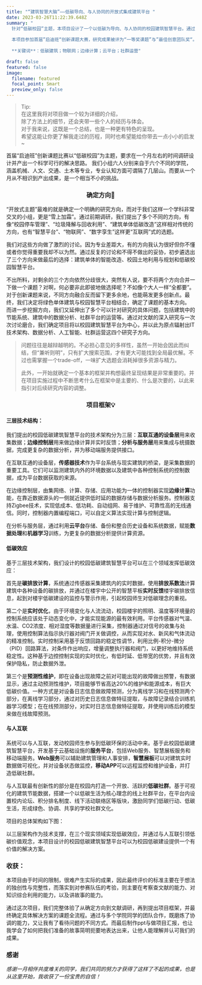 ```yaml
---
title: "“建筑智慧大脑”——低碳导向、与人协同的开放式集成建筑平台 "
date: 2023-03-26T11:22:39.648Z
summary: "
  针对“低碳校园”主题，本项目设计了一个以低碳为导向、与人协同的校园建筑智慧平台。通过互联互通的设备层、边缘的控制层、以及应用、分析与服务层这三层技术架构，平台可以在三个方面实现低碳效应，第一个是对建筑做碳排放计算，并通过在楼宇中公开的智慧平板实时反馈楼宇碳排放信息；第二个是对设施做实时优化，通过平台传感器、控制器以及执行器和阀门的协同工作，实现对水、新风和气体流动的精准控制；第三个是预测性维护，在设备出现故障之前对可能出现的故障做出预警，减少维护带来的能源耗损。平台可以基于云基础设施来设计开发移动端APP，搭建一个以低碳生活为核心理念的线上社群，在平台内设置校内论坛、积分排名制度、线下活动联络区等模块，激励同学们的低碳行动、低碳生活，形成绿色、协调、共享的学校社群文化。
  
  本项目参加首届”启迪班“创新课题大赛，研究成果被评为“一等奖课题”与”最佳创意团队奖“。  我在小组中担任组长，承当小组管理的职责，并负责项目中IT与AI方向的研究。
  
  **关键词**：低碳建筑；物联网；边缘计算；云平台；社群运营"

draft: false
featured: false
image:
  filename: featured
  focal_point: Smart
  preview_only: false
---
```

> Tip: \
> 在这里我将对项目做一个较为详细的介绍，\
> 除了方法上的细节，还会夹带一些个人的经历与体会。\
> 对于我来说，这既是一个总结，也是一种更有特色的呈现。\
> 希望这能让你更了解我走过的历程，同时也希望能给你带去一点小小的启发~

首届“启迪班”创新课题比赛以“低碳校园”为主题，要求在一个月左右的时间调研设计并产出一个科学可行的解决思路。
我们小组六人分别来自于六个不同的学院，涵盖机械、人文、交通、土木等专业，专业认知方面可谓隔了几层山。而要从一个月从不相识到产出成果，是一个相当不小的挑战。

<h3 style="text-align:center;">确定方向🧭</h3>
“开放式主题”最难的就是确定一个明确的研究方向，而对于我们这样一个学科非常交叉的小组，更是“雪上加霜”。通过前期调研，我们提出了多个不同的方向，有像“校园停车管理”、“垃圾降解与回收利用”、“建筑单体低碳改造”这样相对传统的方向，也有“智慧平台”、“物联网”、“数字孪生”这样更“互联网”式的选题。

我们对这些方向做了激烈的讨论。因为专业差距大，有的方向我认为很好但你不懂或者你觉得重要我却不以为然。通过反复的讨论和不得不做出的妥协，初步遴选出了三个方向来做最后的选择：建筑单体的智能改造、校园土地利用与规划和低碳校园智慧平台。

不出所料，对剩余的三个方向依然分歧很大，突然有人说，要不将两个方向合并一下做一个课题？对啊，何必要非此即彼地做选择呢？不如像个大人一样“全都要”。对于创新课题来说，不同方向融合反而留下更多余地，也能萌发更多创新点。最终，我们决定将绿色单体建筑与校园智慧平台相结合，确定了课题的基本方向。
而进一步挖掘方向，我们又延伸出了多个可以针对研究的具体问题，包括建筑中的节能系统、建筑中的数据分析、社群平台的运营等。通过对文献的深入研究与一次次讨论磨合，我们确定项目将以校园建筑智慧平台为中心，并以此为原点辐射出IT技术架构、数据分析、人工智能、社群运营这四个研究子方向。

> 问题往往是越辩越明的。不必担心意见的多样性，虽然一开始会因此而纠结，但“兼听则明”，只有扩大搜索范围，才有更大可能找到全局最优解。不过也需掌握一个trade-off，一味扩大选题会消耗掉很多资源与精力。
> 
> 此外，一开始就确定一个基本的框架并构想最终呈现结果是非常重要的。并在项目实施过程中不断思考什么在框架中是主要的、什么是次要的，以此来指引对后续研究内容的调整。


<h3 style="text-align:center;">项目框架💡</h3>

#### 三层技术结构：
我们提出的校园低碳建筑智慧平台的技术架构分为三层：**互联互通的设备层**用来收集数据；**边缘控制层**用来做边缘计算并实时反馈；**分析与服务层**用来集成与统摄数据，完成更复杂的数据分析，并为移动端服务提供接口。

在互联互通的设备层，**传感器技术**作为平台系统与现实建筑的桥梁，是采集数据的重要工具。它们可以监测建筑内外的环境数据以及建筑中各种控制系统的控制数据，成为平台数据获取的来源。

在边缘控制层，由集网络、计算、存储、应用功能为一体的控制器实现**边缘计算**功能，在靠近数据源头的一侧就近提供低时延的数据存储与数据分析服务。控制器支持Zigbee技术，实现低成本、低功耗、自动组网、易于维护、可靠性高的无线通信。同时，控制器内置编程端口，可以自定义算法实现计算与控制逻辑。

在分析与服务层，通过利用**云平台**存储、备份和整合历史设备和系统数据，赋能**数据处理**和**机器学习**训练，为更复杂的数据分析提供计算资源。

#### 低碳效应
基于三层技术架构，我们设计的校园低碳建筑智慧平台可以在三个领域发挥低碳效应：

首先是**碳排放计算**，系统通过传感器采集建筑内的实时数据，使用**排放系数法**计算建筑中各种设备的碳排放，并通过在楼宇中公开的智慧平板**实时反馈**楼宇碳排放信息，起到对楼宇低碳建设的监控与警示作用，引起校园师生对低碳理念的重视。

第二个是**实时优化**，由于环境变化与人流流动，校园楼宇的照明、温度等环境量的控制系统应该处于动态变化中，才能实现能源的最有效利用。平台传感器对气温、水温、CO2浓度、相对湿度等数据量进行采集，控制器通过对信号的收集与处理，使用控制算法指示执行器对阀门开关做调控，从而实现对水、新风和气体流动的精准控制。实时控制采用基于反馈回路的稳定性调节，利用比例-积分-微分（PID）回路算法，对条件作出响应，增量调整执行器和阀门，以更好地维持系统稳定性。这种基于边控控制实现的实时优化，有低时延、低带宽的优势，并且有效保护隐私，防止数据外泄。

第三个是**预测性维护**，即在设备出现故障之前对可能出现的故障做出预警，有数据显示，通过主动预测性维护，项目能够节省高达20%的维护和能源成本，有巨大低碳价值。一种方式是对设备日志信息做故障预测，分为离线学习和在线预测两个部分，在离线学习部分，通过对历史日志信息做特征提取，与故障记录结合训练机器学习模型；在在线预测部分，对实时日志信息做特征提取，并使用训练后的模型来做在线故障预测。

#### 与人互联
系统可以与人互联，发动校园师生参与到低碳环保的活动中来。基于此校园低碳建筑智慧平台，开发基于云基础设施的**服务平台**，包括Web服务、智慧展板服务和移动端服务。**Web服务**可以辅助建筑管理和人事安排，**智慧展板**可以对建筑实时数据做可视化，并对设备状态做监控，**移动APP**可以远程监控和维护设备，并打造低碳社群。

与人互联最有创新性的部分是在校园内打造一个开放、活跃的**低碳社群**。基于可视化的建筑节能数据，搭建一个以低碳生活为核心理念的线上社群平台，在平台内设置校内论坛、积分排名制度、线下活动联络区等版块，激励同学们低碳行动、低碳生活，形成绿色、协调、共享的学校社群文化。

项目的总体架构如下图：

以三层架构作为技术支撑，在三个现实领域实现低碳效应，并通过与人互联引领低碳价值观念，本项目设计的校园低碳建筑智慧平台可以为校园低碳建设提供一个有价值的解决方案。

### 收获：
本项目由于时间的限制，很难产生实际的成果，因此最终评价的标准主要在于想法的独创性与完整性，而落实到对参赛队伍的考验，则主要在考察查文献的能力、对知识综合利用的能力，以及讲故事的能力。

通过这次项目，我们完整体验了从确定方向到文献调研，再到提出项目框架，并最终确定具体解决方案的课题全流程。通过与多个学院同学的团队合作，既磨炼了协调的能力，又让我有了看待问题的不同方式。而最后制作ppt与做项目汇报，也让我学会了如何把我们准备的故事简明扼要地表达出来，让他人能理解并认可我们的成果。

### 感谢
*感谢一月相伴共度难关的同学，我们共同的努力才获得了这样了不起的成果，也是从这里开始，我收获了一份宝贵的自信！*


